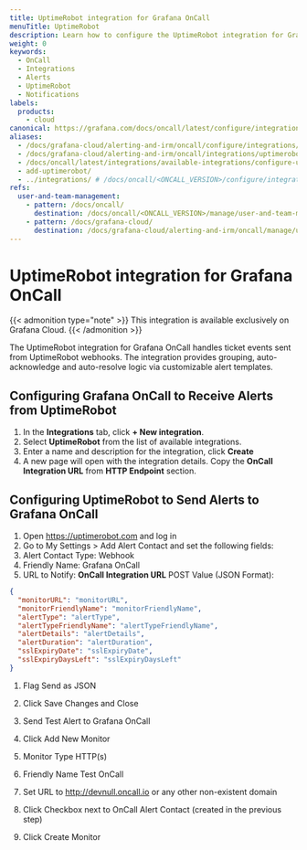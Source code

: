 ```yaml
---
title: UptimeRobot integration for Grafana OnCall
menuTitle: UptimeRobot
description: Learn how to configure the UptimeRobot integration for Grafana OnCall.
weight: 0
keywords:
  - OnCall
  - Integrations
  - Alerts
  - UptimeRobot
  - Notifications
labels:
  products:
    - cloud
canonical: https://grafana.com/docs/oncall/latest/configure/integrations/references/uptimerobot
aliases:
  - /docs/grafana-cloud/alerting-and-irm/oncall/configure/integrations/references/uptimerobot
  - /docs/grafana-cloud/alerting-and-irm/oncall/integrations/uptimerobot
  - /docs/oncall/latest/integrations/available-integrations/configure-uptimerobot
  - add-uptimerobot/
  - ../integrations/ # /docs/oncall/<ONCALL_VERSION>/configure/integrations/references/uptimerobot
refs:
  user-and-team-management:
    - pattern: /docs/oncall/
      destination: /docs/oncall/<ONCALL_VERSION>/manage/user-and-team-management/
    - pattern: /docs/grafana-cloud/
      destination: /docs/grafana-cloud/alerting-and-irm/oncall/manage/user-and-team-management/
---
```




# UptimeRobot integration for Grafana OnCall

{{< admonition type="note" >}}
This integration is available exclusively on Grafana Cloud.
{{< /admonition >}}

The UptimeRobot integration for Grafana OnCall handles ticket events sent from UptimeRobot webhooks.
The integration provides grouping, auto-acknowledge and auto-resolve logic via customizable alert templates.

## Configuring Grafana OnCall to Receive Alerts from UptimeRobot

1. In the **Integrations** tab, click **+ New integration**.
2. Select **UptimeRobot** from the list of available integrations.
3. Enter a name and description for the integration, click **Create**
4. A new page will open with the integration details. Copy the **OnCall Integration URL** from **HTTP Endpoint** section.

## Configuring UptimeRobot to Send Alerts to Grafana OnCall

1. Open <https://uptimerobot.com> and log in
1. Go to My Settings > Add Alert Contact and set the following fields:
1. Alert Contact Type: Webhook
1. Friendly Name: Grafana OnCall
1. URL to Notify: **OnCall Integration URL**
   POST Value (JSON Format):

```json
{
  "monitorURL": "monitorURL",
  "monitorFriendlyName": "monitorFriendlyName",
  "alertType": "alertType",
  "alertTypeFriendlyName": "alertTypeFriendlyName",
  "alertDetails": "alertDetails",
  "alertDuration": "alertDuration",
  "sslExpiryDate": "sslExpiryDate",
  "sslExpiryDaysLeft": "sslExpiryDaysLeft"
}
```

1. Flag Send as JSON
1. Click Save Changes and Close
1. Send Test Alert to Grafana OnCall

1. Click Add New Monitor
1. Monitor Type HTTP(s)
1. Friendly Name Test OnCall
1. Set URL to <http://devnull.oncall.io> or any other non-existent domain
1. Click Checkbox next to OnCall Alert Contact (created in the previous step)
1. Click Create Monitor
